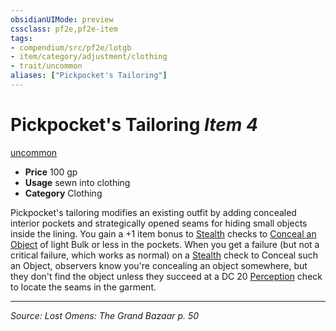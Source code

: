 ```yaml
---
obsidianUIMode: preview
cssclass: pf2e,pf2e-item
tags:
- compendium/src/pf2e/lotgb
- item/category/adjustment/clothing
- trait/uncommon
aliases: ["Pickpocket's Tailoring"]
---
```

# Pickpocket's Tailoring *Item 4*  
[uncommon](uncommon.md "Uncommon Rarity Trait")  

- **Price** 100 gp
- **Usage** sewn into clothing
- **Category** Clothing

Pickpocket's tailoring modifies an existing outfit by adding concealed interior pockets and strategically opened seams for hiding small objects inside the lining. You gain a +1 item bonus to [Stealth](skills.md#Stealth) checks to [Conceal an Object](conceal-an-object.md) of light Bulk or less in the pockets. When you get a failure (but not a critical failure, which works as normal) on a [Stealth](skills.md#Stealth) check to Conceal such an Object, observers know you're concealing an object somewhere, but they don't find the object unless they succeed at a DC 20 [Perception](skills.md#Perception) check to locate the seams in the garment.


---
*Source: Lost Omens: The Grand Bazaar p. 50*